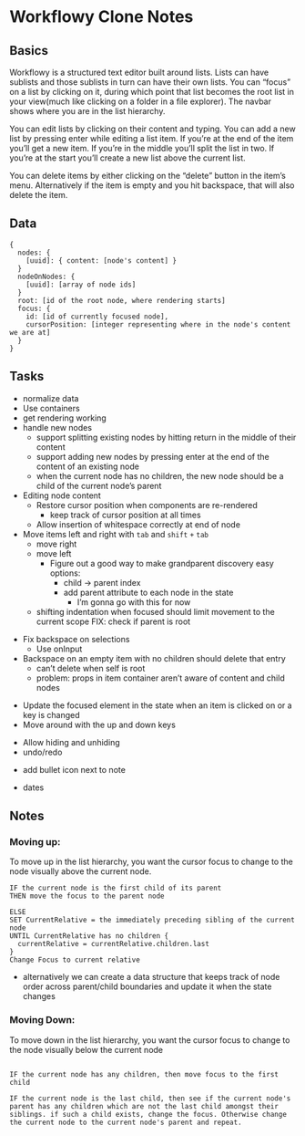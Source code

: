 # Workflowy Clone Notes
## Basics
Workflowy is a structured text editor built around lists. Lists can have sublists and those sublists in turn can have their own lists. You can “focus” on a list by clicking on it, during which point that list becomes the root list in your view(much like clicking on a folder in a file explorer). The navbar shows  where you are in the list hierarchy.

You can edit lists by clicking on their content and typing. You can add a new list by pressing enter while editing a list item. If you’re at the end of the item you’ll get a new item. If you’re in the middle you’ll split the list in two. If you’re at the start you’ll create a new list above the current list.

You can delete items by either clicking on the “delete” button in the item’s menu. Alternatively if the item is empty and you hit backspace, that will also delete the item.


## Data
```
{
  nodes: {
    [uuid]: { content: [node's content] }
  }
  nodeOnNodes: {
    [uuid]: [array of node ids]
  }
  root: [id of the root node, where rendering starts]
  focus: {
    id: [id of currently focused node],
    cursorPosition: [integer representing where in the node's content we are at]
  }
}
```

## Tasks
+ normalize data
+ Use containers
+ get rendering working
+ handle new nodes
	+ support splitting existing nodes by hitting return in the middle of their content
	+ support adding new nodes by pressing enter at the end of the content of an existing node
	+ when the current node has no children, the new node should be a child of the current node’s parent
+ Editing node content
	+ Restore cursor position when components are re-rendered
		+ keep track of cursor position at all times
	+ Allow insertion of whitespace correctly at end of node
+ Move items left and right with `tab` and `shift` `+` `tab`
	+ move right
	+ move left
		+ Figure out a good way to make grandparent discovery easy
		options:
			* child -> parent index
			* add parent attribute to each node in the state
				* I’m gonna go with this for now
	+ shifting indentation when focused should limit movement to the current scope
	FIX: check if parent is root
- Fix backspace on selections
	- Use onInput
- Backspace on an empty item with no children should delete that entry
	* can’t delete when self is root
	* problem: props in item container aren’t aware of content and child nodes
+ Update the focused element in the state when an item is clicked on or a key is changed
+ Move around with the up and down keys
- Allow hiding and unhiding
- undo/redo
+ add bullet icon next to note
- dates

## Notes
### Moving up:
To move up in the list hierarchy, you want the cursor focus to change to the node visually above the current node.
```
IF the current node is the first child of its parent
THEN move the focus to the parent node

ELSE 
SET CurrentRelative = the immediately preceding sibling of the current node
UNTIL CurrentRelative has no children {
  currentRelative = currentRelative.children.last
}
Change Focus to current relative
``` 
* alternatively we can create a data structure that keeps track of node order across parent/child boundaries and update it when the state changes
### Moving Down:
To move down in the list hierarchy, you want the cursor focus to change to the node visually below the current node
```

IF the current node has any children, then move focus to the first child

IF the current node is the last child, then see if the current node's parent has any children which are not the last child amongst their siblings. if such a child exists, change the focus. Otherwise change the current node to the current node's parent and repeat.
```
